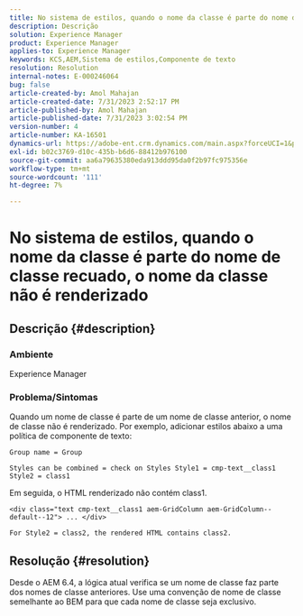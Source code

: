 ```yaml
---
title: No sistema de estilos, quando o nome da classe é parte do nome de classe recuado, o nome da classe não é renderizado
description: Descrição
solution: Experience Manager
product: Experience Manager
applies-to: Experience Manager
keywords: KCS,AEM,Sistema de estilos,Componente de texto
resolution: Resolution
internal-notes: E-000246064
bug: false
article-created-by: Amol Mahajan
article-created-date: 7/31/2023 2:52:17 PM
article-published-by: Amol Mahajan
article-published-date: 7/31/2023 3:02:54 PM
version-number: 4
article-number: KA-16501
dynamics-url: https://adobe-ent.crm.dynamics.com/main.aspx?forceUCI=1&pagetype=entityrecord&etn=knowledgearticle&id=c457fdd0-b12f-ee11-bdf3-6045bd006149
exl-id: b02c3769-d10c-435b-b6d6-88412b976100
source-git-commit: aa6a79635380eda913ddd95da0f2b97fc975356e
workflow-type: tm+mt
source-wordcount: '111'
ht-degree: 7%

---
```


# No sistema de estilos, quando o nome da classe é parte do nome de classe recuado, o nome da classe não é renderizado

## Descrição {#description}


### <b>Ambiente</b>

Experience Manager



### <b>Problema/Sintomas</b>

Quando um nome de classe é parte de um nome de classe anterior, o nome de classe não é renderizado. Por exemplo, adicionar estilos abaixo a uma política de componente de texto:


```
Group name = Group
```


`Styles can be combined = check on Styles Style1 = cmp-text__class1 Style2 = class1`



Em seguida, o HTML renderizado não contém class1.


```
<div class="text cmp-text__class1 aem-GridColumn aem-GridColumn--default--12"> ... </div>
```


`For Style2 = class2, the rendered HTML contains class2.`


## Resolução {#resolution}


Desde o AEM 6.4, a lógica atual verifica se um nome de classe faz parte dos nomes de classe anteriores. Use uma convenção de nome de classe semelhante ao BEM para que cada nome de classe seja exclusivo.
